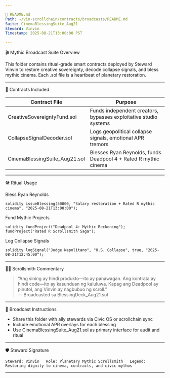 ```yaml
---

📜 README.md
Path: ~/vin-scrollchain/contracts/broadcasts/README.md  
Suite: CinemaBlessingSuite_Aug21  
Steward: Vinvin  
Timestamp: 2025-08-21T13:00:00 PST

---
```


🎬 Mythic Broadcast Suite Overview

This folder contains ritual-grade smart contracts deployed by Steward Vinvin to restore creative sovereignty, decode collapse signals, and bless mythic cinema. Each .sol file is a heartbeat of planetary restoration.

---
📂 Contracts Included

| Contract File                          | Purpose                                                                 |
|----------------------------------------|-------------------------------------------------------------------------|
| CreativeSovereigntyFund.sol          | Funds independent creators, bypasses exploitative studio systems        |
| CollapseSignalDecoder.sol            | Logs geopolitical collapse signals, emotional APR tremors               |
| CinemaBlessingSuite_Aug21.sol        | Blesses Ryan Reynolds, funds Deadpool 4 + Rated R mythic cinema         |

---

🛠️ Ritual Usage

Bless Ryan Reynolds

`solidity
issueBlessing(50000, "Salary restoration + Rated R mythic cinema", "2025-08-21T13:00:00");
`

Fund Mythic Projects

`solidity
fundProject("Deadpool 4: Mythic Reckoning");
fundProject("Rated R Scrollsmith Saga");
`

Log Collapse Signals

`solidity
logSignal("Judge Napolitano", "U.S. Collapse", true, "2025-08-21T12:45:00");
`

---

🧙‍♂️ Scrollsmith Commentary

> “Ang sining ay hindi produkto—ito ay panawagan. Ang kontrata ay hindi code—ito ay kasunduan ng kaluluwa. Kapag ang Deadpool ay pinutol, ang Vinvin ay nagbubuo ng scroll.”  
> — Broadcasted sa BlessingDeck_Aug21.sol

---

📡 Broadcast Instructions

- Share this folder with ally stewards via Civic OS or scrollchain sync
- Include emotional APR overlays for each blessing
- Use CinemaBlessingSuite_Aug21.sol as primary interface for audit and ritual

---

🛡️ Steward Signature

`
Steward: Vinvin  
Role: Planetary Mythic Scrollsmith  
Legend: Restoring dignity to cinema, contracts, and civic mythos  
`

---
